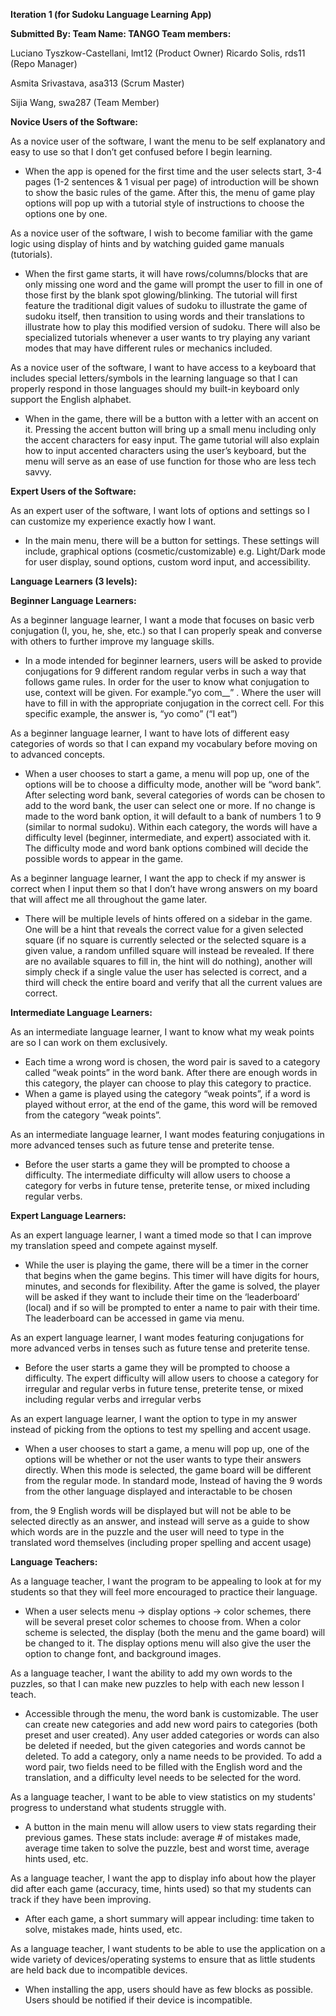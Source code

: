 **Iteration 1 (for Sudoku Language Learning App)**

**Submitted By: Team Name: TANGO Team members:**

Luciano Tyszkow-Castellani, lmt12 (Product Owner) Ricardo Solis, rds11 (Repo Manager)

Asmita Srivastava, asa313 (Scrum Master)

Sijia Wang, swa287 (Team Member)

**Novice Users of the Software:**

As a novice user of the software, I want the menu to be self explanatory and easy to use so that I don’t get confused before I begin learning.

- When the app is opened for the first time and the user selects start, 3-4 pages (1-2 sentences & 1 visual per page) of introduction will be shown to show the basic rules of the game. After this, the menu of game play options will pop up with a tutorial style of instructions to choose the options one by one.

As a novice user of the software, I wish to become familiar with the game logic using display of hints and by watching guided game manuals (tutorials).

- When the first game starts, it will have rows/columns/blocks that are only missing one word and the game will prompt the user to fill in one of those first by the blank spot glowing/blinking. The tutorial will first feature the traditional digit values of sudoku to illustrate the game of sudoku itself, then transition to using words and their translations to illustrate how to play this modified version of sudoku. There will also be specialized tutorials whenever a user wants to try playing any variant modes that may have different rules or mechanics included.

As a novice user of the software, I want to have access to a keyboard that includes special letters/symbols in the learning language so that I can properly respond in those languages should my built-in keyboard only support the English alphabet.

- When in the game, there will be a button with a letter with an accent on it. Pressing the accent button will bring up a small menu including only the accent characters for easy input. The game tutorial will also explain how to input accented characters using the user’s keyboard, but the menu will serve as an ease of use function for those who are less tech savvy.

**Expert Users of the Software:**

As an expert user of the software, I want lots of options and settings so I can customize my experience exactly how I want.

- In the main menu, there will be a button for settings. These settings will include, graphical options (cosmetic/customizable) e.g. Light/Dark mode for user display, sound options, custom word input, and accessibility.

**Language Learners (3 levels):**

**Beginner Language Learners:**

As a beginner language learner, I want a mode that focuses on basic verb conjugation (I, you, he, she, etc.) so that I can properly speak and converse with others to further improve my language skills.

- In a mode intended for beginner learners, users will be asked to provide conjugations for 9 different random regular verbs in such a way that follows game rules. In order for the user to know what conjugation to use, context will be given. For example.”yo com\_\_” . Where the user will have to fill in with the appropriate conjugation in the correct cell. For this specific example, the answer is, “yo como” (“I eat”)

As a beginner language learner, I want to have lots of different easy categories of words so that I can expand my vocabulary before moving on to advanced concepts.

- When a user chooses to start a game, a menu will pop up, one of the options will be to choose a difficulty mode, another will be “word bank”. After selecting word bank, several categories of words can be chosen to add to the word bank, the user can select one or more. If no change is made to the word bank option, it will default to a bank of numbers 1 to 9 (similar to normal sudoku). Within each category, the words will have a difficulty level (beginner, intermediate, and expert) associated with it. The difficulty mode and word bank options combined will decide the possible words to appear in the game.

As a beginner language learner, I want the app to check if my answer is correct when I input them so that I don’t have wrong answers on my board that will affect me all throughout the game later.

- There will be multiple levels of hints offered on a sidebar in the game. One will be a hint that reveals the correct value for a given selected square (if no square is currently selected or the selected square is a given value, a random unfilled square will instead be revealed. If there are no available squares to fill in, the hint will do nothing), another will simply check if a single value the user has selected is correct, and a third will check the entire board and verify that all the current values are correct.

**Intermediate Language Learners:**

As an intermediate language learner, I want to know what my weak points are so I can work on them exclusively.

- Each time a wrong word is chosen, the word pair is saved to a category called “weak points” in the word bank. After there are enough words in this category, the player can choose to play this category to practice.
- When a game is played using the category “weak points”, if a word is played without error, at the end of the game, this word will be removed from the category “weak points”.

As an intermediate language learner, I want modes featuring conjugations in more advanced tenses such as future tense and preterite tense.

- Before the user starts a game they will be prompted to choose a difficulty. The intermediate difficulty will allow users to choose a category for verbs in future tense, preterite tense, or mixed including regular verbs.

**Expert Language Learners:**

As an expert language learner, I want a timed mode so that I can improve my translation speed and compete against myself.

- While the user is playing the game, there will be a timer in the corner that begins when the game begins. This timer will have digits for hours, minutes, and seconds for flexibility. After the game is solved, the player will be asked if they want to include their time on the ‘leaderboard’ (local) and if so will be prompted to enter a name to pair with their time. The leaderboard can be accessed in game via menu.

As an expert language learner, I want modes featuring conjugations for more advanced verbs in tenses such as future tense and preterite tense.

- Before the user starts a game they will be prompted to choose a difficulty. The expert difficulty will allow users to choose a category for irregular and regular verbs in future tense, preterite tense, or mixed including regular verbs and irregular verbs

As an expert language learner, I want the option to type in my answer instead of picking from the options to test my spelling and accent usage.

- When a user chooses to start a game, a menu will pop up, one of the options will be whether or not the user wants to type their answers directly. When this mode is selected, the game board will be different from the regular mode. In standard mode, Instead of having the 9 words from the other language displayed and interactable to be chosen

from, the 9 English words will be displayed but will not be able to be selected directly as an answer, and instead will serve as a guide to show which words are in the puzzle and the user will need to type in the translated word themselves (including proper spelling and accent usage)

**Language Teachers:**

As a language teacher, I want the program to be appealing to look at for my students so that they will feel more encouraged to practice their language.

- When a user selects menu -> display options -> color schemes, there will be several preset color schemes to choose from. When a color scheme is selected, the display (both the menu and the game board) will be changed to it. The display options menu will also give the user the option to change font, and background images.

As a language teacher, I want the ability to add my own words to the puzzles, so that I can make new puzzles to help with each new lesson I teach.

- Accessible through the menu, the word bank is customizable. The user can create new categories and add new word pairs to categories (both preset and user created). Any user added categories or words can also be deleted if needed, but the given categories and words cannot be deleted. To add a category, only a name needs to be provided. To add a word pair, two fields need to be filled with the English word and the translation, and a difficulty level needs to be selected for the word.

As a language teacher, I want to be able to view statistics on my students' progress to understand what students struggle with.

- A button in the main menu will allow users to view stats regarding their previous games. These stats include: average # of mistakes made, average time taken to solve the puzzle, best and worst time, average hints used, etc.

As a language teacher, I want the app to display info about how the player did after each game (accuracy, time, hints used) so that my students can track if they have been improving.

- After each game, a short summary will appear including: time taken to solve, mistakes made, hints used, etc.

As a language teacher, I want students to be able to use the application on a wide variety of devices/operating systems to ensure that as little students are held back due to incompatible devices.

- When installing the app, users should have as few blocks as possible. Users should be notified if their device is incompatible.
